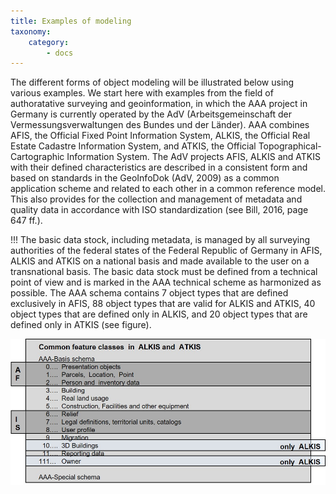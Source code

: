 ```yaml
---
title: Examples of modeling
taxonomy:
    category:
        - docs
---
```

The different forms of object modeling will be illustrated below using various examples. We start here with examples from the field of authoratative surveying and geoinformation, in which the AAA project in Germany is currently operated by the AdV (Arbeitsgemeinschaft der Vermessungsverwaltungen des Bundes und der Länder). AAA combines AFIS, the Official Fixed Point Information System, ALKIS, the Official Real Estate Cadastre Information System, and ATKIS, the Official Topographical-Cartographic Information System. The AdV projects AFIS, ALKIS and ATKIS with their defined characteristics are described in a consistent form and based on standards in the GeoInfoDok (AdV, 2009) as a common application scheme and related to each other in a common reference model. This also provides for the collection and management of metadata and quality data in accordance with ISO standardization (see Bill, 2016, page 647 ff.).

!!! The basic data stock, including metadata, is managed by all surveying authorities of the federal states of the Federal Republic of Germany in AFIS, ALKIS and ATKIS on a national basis and made available to the user on a transnational basis. The basic data stock must be defined from a technical point of view and is marked in the AAA technical scheme as harmonized as possible. The AAA schema contains 7 object types that are defined exclusively in AFIS, 88 object types that are valid for ALKIS and ATKIS, 40 object types that are defined only in ALKIS, and 20 object types that are defined only in ATKIS (see figure).

![Object catalogue in AAA](gis13-en.jpg)
